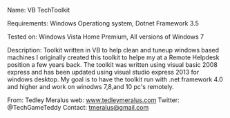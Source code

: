 Name: VB TechToolkit

Requirements: Windows Operationg system, Dotnet Framework 3.5

Tested on: Windows Vista Home Premium, All versions of Windows 7

Description:
 Toolkit written in VB to help clean and tuneup windows based machines
I originally created this toolkit to helpe my at a Remote Helpdesk position a few years back. 
The toolkit was written using visual basic 2008 express and has been updated using visual studio express 2013 for windows desktop. 
My goal is to have the toolkit run with .net framework 4.0 and higher and work on winodws 7,8,and 10 pc's remotely. 


From: Tedley Meralus
web: www.tedleymeralus.com
Twitter: @TechGameTeddy
Contact: tmeralus@gmail.com
 
